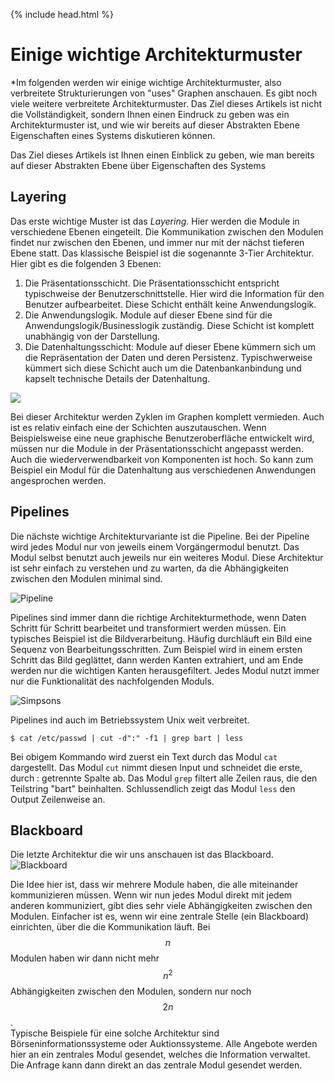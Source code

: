 {% include head.html %}

# Einige wichtige Architekturmuster

*Im folgenden werden wir einige wichtige Architekturmuster, also verbreitete Strukturierungen von "uses" Graphen anschauen. Es gibt noch viele weitere verbreitete Architekturmuster.
Das Ziel dieses Artikels ist nicht die Vollständigkeit, sondern Ihnen einen Eindruck zu geben was ein Architekturmuster ist, und wie wir bereits auf dieser Abstrakten Ebene Eigenschaften
eines Systems diskutieren können. 

Das Ziel dieses Artikels ist Ihnen einen Einblick zu geben, 
wie man bereits auf dieser Abstrakten Ebene über Eigenschaften des Systems 

## Layering

Das erste wichtige Muster ist das *Layering*. Hier werden die Module in verschiedene Ebenen eingeteilt. 
Die Kommunikation zwischen den Modulen findet nur zwischen den Ebenen, und immer nur mit der nächst tieferen Ebene statt. 
Das klassische Beispiel ist die sogenannte 3-Tier Architektur. Hier gibt es die folgenden 3 Ebenen:

1. Die Präsentationsschicht. Die Präsentationsschicht entspricht typischweise der Benutzerschnittstelle. Hier wird die Information für den Benutzer aufbearbeitet. Diese Schicht enthält keine Anwendungslogik.
2. Die Anwendungslogik. Module auf dieser Ebene sind für die Anwendungslogik/Businesslogik zuständig. Diese Schicht ist komplett unabhängig von der Darstellung. 
3. Die Datenhaltungsschicht: Module auf dieser Ebene kümmern sich um die Repräsentation der Daten und deren Persistenz. Typischwerweise kümmert sich diese Schicht auch um die Datenbankanbindung und kapselt technische Details der Datenhaltung.
			
<img src="../../slides/images/module-layering.png" class="plain" />


Bei dieser Architektur werden Zyklen im Graphen komplett vermieden. Auch ist es relativ einfach eine der Schichten auszutauschen. Wenn Beispielsweise eine neue graphische Benutzeroberfläche entwickelt wird, müssen nur die Module in der Präsentationsschicht angepasst werden. 
Auch die wiederverwendbarkeit von Komponenten ist hoch. So kann zum Beispiel ein Modul für die Datenhaltung aus verschiedenen Anwendungen angesprochen werden. 

<!-- Ein weiteres klassisches Beispiel, diesmal aus dem Netzwerkbereich, ist das ISO/OSI Referenzmodell. 

<img src="../../slides/images/osi-model.png" />

Es teilt die Kommunkation in verschiedene Ebenen ein. Auf der Ebenen 0 haben wir den Physical Layer. Die Aufgabe dieser Ebene ist 
das  -->

## Pipelines

Die nächste wichtige Architekturvariante ist die Pipeline. Bei der Pipeline wird jedes Modul nur von jeweils einem Vorgängermodul benutzt. Das Modul selbst
benutzt auch jeweils nur ein weiteres Modul. Diese Architektur ist sehr einfach zu verstehen und zu warten, da die Abhängigkeiten zwischen den Modulen minimal sind. 

![Pipeline](../../slides/images/module-pipeline.png)

Pipelines sind immer dann die richtige Architekturmethode, wenn Daten Schritt für Schritt bearbeitet und transformiert werden müssen. 
Ein typisches Beispiel ist die Bildverarbeitung. Häufig durchläuft ein Bild eine Sequenz von Bearbeitungsschritten. Zum Beispiel wird in einem ersten Schritt das Bild geglättet, dann werden Kanten extrahiert, und am Ende werden nur die wichtigen Kanten herausgefiltert. Jedes Modul nutzt immer nur die Funktionalität des nachfolgenden Moduls.

![Simpsons](../../slides/images/simpsons-filter.png)

Pipelines ind auch im Betriebssystem Unix weit verbreitet. 
```
$ cat /etc/passwd | cut -d":" -f1 | grep bart | less 
```
Bei obigem Kommando wird zuerst ein Text durch das Modul ```cat``` dargestellt. Das Modul ```cut``` nimmt diesen Input und schneidet die erste, durch : getrennte Spalte 
ab. Das Modul ```grep``` filtert alle Zeilen raus, die den Teilstring "bart" beinhalten. Schlussendlich zeigt das Modul ```less``` den Output Zeilenweise an. 


## Blackboard
Die letzte Architektur die wir uns anschauen ist das Blackboard. 
![Blackboard](../../slides/images/module-blackboard.png)

Die Idee hier ist, dass wir mehrere Module haben, die alle 
miteinander kommunizieren müssen. Wenn wir nun jedes Modul 
direkt mit jedem anderen kommuniziert, gibt dies sehr viele 
Abhängigkeiten zwischen den Modulen. Einfacher ist es, wenn wir 
eine zentrale Stelle (ein Blackboard) einrichten, über die die Kommunikation läuft. Bei $$n$$ Modulen haben wir dann nicht mehr
$$n^2$$ Abhängigkeiten zwischen den Modulen, sondern nur noch $$2n$$.	
Typische Beispiele für eine solche Architektur sind Börseninformationssysteme oder Auktionssysteme. 
Alle Angebote werden hier an ein zentrales Modul gesendet, welches die Information verwaltet. Die Anfrage kann dann direkt 
an das zentrale Modul gesendet werden.

